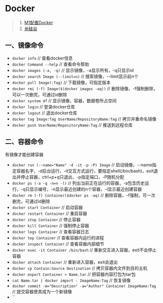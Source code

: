 # Docker
>1. [M1配置Docker]("https://liuxiaocong.blog.csdn.net/article/details/122338153" "docker")
>2. [尚硅谷](https://www.bilibili.com/video/BV1gr4y1U7CY?p=16 "docker")

## 一、镜像命令
+ `docker info`	// 查看docker信息
+ `docker Command --help`	// 查看命令帮助
+ `docker images (-a, -q)`	// 显示镜像，-a显示所有，-q只显示id
+ `docker search Image (--limit=n)`	// 搜索镜像，--limit显示前n个
+ `docker pull Image(:Tag)`	// 下载镜像，可指定版本
+ `docker rmi (-f) Image($(docker images -aq))`	// 删除镜像，-f强制删除，可以一次删完，可通过id删除
+ `docker system df`	// 显示镜像，容器，数据卷所占空间
+ `docker login`	// 登录docker仓库
+ `docker logout`	// 退出docker仓库
+ `docker tag Image:Tag UserName/RepositoryName:Tag`	// 拷贝并重命名镜像
+ `docker push UserName/RepositoryName:Tag`	// 推送到远程仓库

## 二、容器命令
有镜像才能创建容器
+ `docker run (--name="Name" -d -it -p -P) Image`	// 启动镜像，--name指定容器名字，-d后台运行，-it交互方式运行，要指定shell(/bin/bash)，exit退出并停止容器，ctrl+p+q只退出，-p指定端口，-P随机分配
+ `docker ps (-a -q -n=n -l)`	// 列出当前正在运行的容器，-a包含历史运行，-q只显示编号，-n显示最近创建的n个容器，-l显示最近创建容器
+ `docker rm (-f) Container($docker ps -aq)`	// 删除容器，-f强制，可一次删完，可通过id删除
+ `docker start Container`	// 启动容器
+ `docker restart Container`	// 重启容器
+ `docker stop Container`	// 停止容器
+ `docker kill Container`	// 强制停止容器
+ `docker logs Container`	// 查看容器日志
+ `docker top Container`	// 查看容器内运行的进程
+ `docker inspect Container`	// 查看容器内部细节
+ `docker exec -it Container /bin/bash`	// 重新交互进入容器，exit不会停止容器
+ `docker attach Container`	// 重新进入容器，exit会退出
+ `docker cp Contain:Source Destination`	// 拷贝容器内文件到目的主机
+ `docker export Container > Name.tar`	// 把容器内容打包为tar包
+ `cat Name.tar | docker import - ImageName:Tag`	// 恢复镜像
+ `docker commit -m="Description" -a="Author" Container ImageName:Tag`	// 提交容器使其成为一个新镜像
+ ``